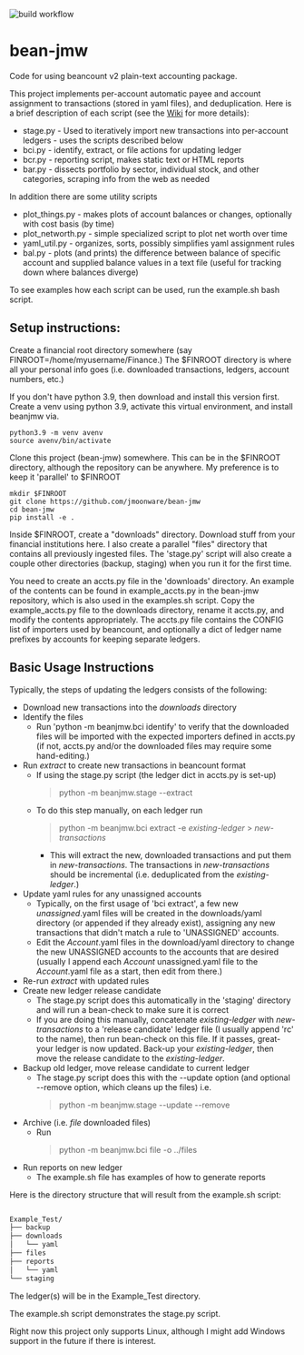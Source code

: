 ![build workflow](https://github.com/jmoonware/bean-jmw/actions/workflows/python-app.yml/badge.svg)
# bean-jmw
Code for using beancount v2 plain-text accounting package. 

This project implements per-account automatic payee and account assignment to transactions (stored in yaml files), and deduplication. Here is a brief description of each script (see the [Wiki](https://github.com/jmoonware/bean-jmw/wiki) for more details):

* stage.py - Used to iteratively import new transactions into per-account ledgers - uses the scripts described below
* bci.py - identify, extract, or file actions for updating ledger
* bcr.py - reporting script, makes static text or HTML reports
* bar.py - dissects portfolio by sector, individual stock, and other categories, scraping info from the web as needed

In addition there are some utility scripts 

* plot_things.py - makes plots of account balances or changes, optionally with cost basis (by time)
* plot_networth.py - simple specialized script to plot net worth over time
* yaml_util.py - organizes, sorts, possibly simplifies yaml assignment rules
* bal.py - plots (and prints) the difference between balance of specific account and supplied balance values in a text file (useful for tracking down where balances diverge)

To see examples how each script can be used, run the example.sh bash script. 


## Setup instructions:

Create a financial root directory somewhere (say FINROOT=/home/myusername/Finance.) The $FINROOT directory is where all your personal info goes (i.e. downloaded transactions, ledgers, account numbers, etc.)

If you don't have python 3.9, then download and install this version first. Create a venv using python 3.9, activate this virtual environment, and install beanjmw via.

```
python3.9 -m venv avenv
source avenv/bin/activate
```

Clone this project (bean-jmw) somewhere. This can be in the $FINROOT directory, although the repository can be anywhere. My preference is to keep it 'parallel' to $FINROOT

```
mkdir $FINROOT
git clone https://github.com/jmoonware/bean-jmw
cd bean-jmw
pip install -e . 
```

Inside $FINROOT, create a "downloads" directory. Download stuff from your financial institutions here. I also create a parallel "files" directory that contains all previously ingested files. The 'stage.py' script will also create a couple other directories (backup, staging) when you run it for the first time.

You need to create an accts.py file in the 'downloads' directory. An example of the contents can be found in example_accts.py in the bean-jmw repository, which is also used in the examples.sh script. Copy the example_accts.py file to the downloads directory, rename it accts.py, and modify the contents appropriately. The accts.py file contains the CONFIG list of importers used by beancount, and optionally a dict of ledger name prefixes by accounts for keeping separate ledgers.

## Basic Usage Instructions

Typically, the steps of updating the ledgers consists of the following:

* Download new transactions into the _downloads_ directory
* Identify the files
  * Run 'python -m beanjmw.bci identify' to verify that the downloaded files will be imported with the expected importers defined in accts.py (if not, accts.py and/or the downloaded files may require some hand-editing.)
* Run _extract_ to create new transactions in beancount format
  * If using the stage.py script (the ledger dict in accts.py is set-up)
    > python -m beanjmw.stage --extract
  * To do this step manually, on each ledger run
    > python -m beanjmw.bci extract -e _existing-ledger_ > _new-transactions_
    * This will extract the new, downloaded transactions and put them in _new-transactions_. The transactions in _new-transactions_ should be incremental (i.e. deduplicated from the _existing-ledger_.)
* Update yaml rules for any unassigned accounts
  * Typically, on the first usage of 'bci extract', a few new _unassigned_.yaml files will be created in the downloads/yaml directory (or appended if they already exist), assigning any new transactions that didn't match a rule to 'UNASSIGNED' accounts.
  * Edit the _Account_.yaml files in the download/yaml directory to change the new UNASSIGNED accounts to the accounts that are desired (usually I append each _Account_ unassigned.yaml file to the _Account_.yaml file as a start, then edit from there.)
* Re-run _extract_ with updated rules
* Create new ledger release candidate
  * The stage.py script does this automatically in the 'staging' directory and will run a bean-check to make sure it is correct
  * If you are doing this manually, concatenate _existing-ledger_ with _new-transactions_ to a 'release candidate' ledger file (I usually append 'rc' to the name), then run bean-check on this file. If it passes, great- your ledger is now updated. Back-up your _existing-ledger_, then move the release candidate to the _existing-ledger_. 
* Backup old ledger, move release candidate to current ledger
  * The stage.py script does this with the --update option (and optional --remove option, which cleans up the files) i.e.
    > python -m beanjmw.stage --update --remove
* Archive (i.e. _file_ downloaded files) 
  * Run 
    > python -m beanjmw.bci file -o ../files 
* Run reports on new ledger
  * The example.sh file has examples of how to generate reports

Here is the directory structure that will result from the example.sh script:

```bash

Example_Test/
├── backup
├── downloads
│   └── yaml
├── files
├── reports
│   └── yaml
└── staging

```

The ledger(s) will be in the Example_Test directory. 

The example.sh script demonstrates the stage.py script.

Right now this project only supports Linux, although I might add Windows support in the future if there is interest.
